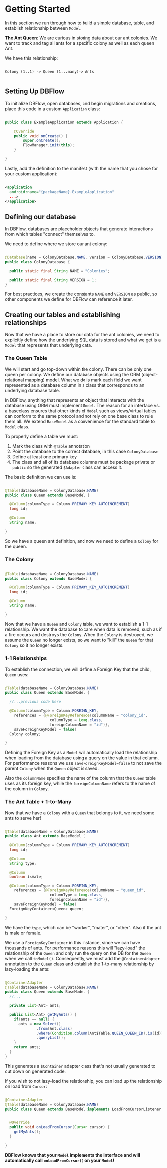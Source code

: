 # Getting Started


In this section we run through how to build a simple database, table, and establish
relationship between `Model`.

**The Ant Queen**: We are curious in storing data about our ant colonies. We want to
track and tag all ants for a specific colony as well as each queen Ant.

We have this relationship:

```

Colony (1..1) -> Queen (1...many)-> Ants


```

## Setting Up DBFlow

To initialize DBFlow, open databases, and begin migrations and creations, place
this code in a custom `Application` class:

```java

public class ExampleApplication extends Application {

    @Override
    public void onCreate() {
        super.onCreate();
        FlowManager.init(this);
    }

}

```

Lastly, add the definition to the manifest (with the name that you chose for your custom application):

```xml

<application
  android:name="{packageName}.ExampleApplication"
  ...>
</application>

```

## Defining our database

In DBFlow, databases are placeholder objects that generate interactions from which
tables "connect" themselves to.

We need to define where we store our ant colony:

```java

@Database(name = ColonyDatabase.NAME, version = ColonyDatabase.VERSION)
public class ColonyDatabase {

  public static final String NAME = "Colonies";

  public static final String VERSION = 1;
}

```

For best practices, we create the constants `NAME` and `VERSION` as public,
so other components we define for DBFlow can reference it later.

## Creating our tables and establishing relationships

Now that we have a place to store our data for the ant colonies, we need to explicitly
define how the underlying SQL data is stored and what we get is a `Model` that represents
that underlying data.

### The Queen Table

We will start and go top-down within the colony. There can be only one queen per colony.
We define our database objects using the ORM (object-relational mapping) model. What we
do is mark each field we want represented as a database column in a class that corresponds
to an underlying database table.

In DBFlow, anything that represents an object that interacts with the database using ORM
must implement `Model`. The reason for an interface vs. a baseclass ensures that other kinds
of `Model` such as views/virtual tables can conform to the same protocol and not rely
on one base class to rule them all. We extend `BaseModel` as a convenience for the standard
table to `Model` class.

To properly define a table we must:
  1. Mark the class with `@Table` annotation
  2. Point the database to the correct database, in this case `ColonyDatabase`
  3. Define at least one primary key
  4. The class and all of its database columns must be package private or `public`
  so the generated `$Adapter` class can access it.

The basic definition we can use is:

```java

@Table(databaseName = ColonyDatabase.NAME)
public class Queen extends BaseModel {

  @Column(columnType = Column.PRIMARY_KEY_AUTOINCREMENT)
  long id;

  @Column
  String name;

}

```
So we have a queen ant definition, and now we need to define a `Colony` for the queen.

### The Colony

```java

@Table(databaseName = ColonyDatabase.NAME)
public class Colony extends BaseModel {

  @Column(columnType = Column.PRIMARY_KEY_AUTOINCREMENT)
  long id;

  @Column
  String name;

}


```

Now that we have a `Queen` and `Colony` table, we want to establish a 1-1 relationship.
We want the database to care when data is removed, such as if a fire occurs and destroys the `Colony`.
When the `Colony` is destroyed, we assume the `Queen` no longer exists, so we want
to "kill" the `Queen` for that `Colony` so it no longer exists.

### 1-1 Relationships

To establish the connection, we will define a Foreign Key that the child, `Queen` uses:

```java

@Table(databaseName = ColonyDatabase.NAME)
public class Queen extends BaseModel {

  //...previous code here

  @Column(columnType = Column.FOREIGN_KEY,
    references = {@ForeignKeyReference(columnName = "colony_id",
                    columnType = Long.class,
                    foreignColumnName = "id")},
    saveForeignKeyModel = false)
  Colony colony;

}

```

Defining the Foreign Key as a `Model` will automatically load the relationship
when loading from the database using a query on the value in that column. For performance
reasons we use `saveForeignKeyModel=false` to not save the parent `Colony` when
the `Queen` object is saved.

Also the `columnName` specifies the name of the column that the `Queen` table uses as its
foreign key, while the `foreignColumnName` refers to the name of the column in `Colony`.

### The Ant Table + 1-to-Many

Now that we have a `Colony` with a `Queen` that belongs to it, we need some ants to
serve her!

```java

@Table(databaseName = ColonyDatabase.NAME)
public class Ant extends BaseModel {

  @Column(columnType = Column.PRIMARY_KEY_AUTOINCREMENT)
  long id;

  @Column
  String type;

  @Column
  boolean isMale;

  @Column(columnType = Column.FOREIGN_KEY,
    references = {@ForeignKeyReference(columnName = "queen_id",
                    columnType = Long.class,
                    foreignColumnName = "id")},
    saveForeignKeyModel = false)
  ForeignKeyContainer<Queen> queen;

}


```

We have the `type`, which can be "worker", "mater", or "other". Also if the
ant is male or female.

We use a `ForeignKeyContainer` in this instance, since we can have thousands of ants.
For performance reasons this will "lazy-load" the relationship of the `Queen` and only
run the query on the DB for the `Queen` when we call `toModel()`. Consequently, we must add
the `@ContainerAdapter` annotation to the `Queen` class and establish the 1-to-many
 relationship by lazy-loading the ants:

```java

@ContainerAdapter
@Table(databaseName = ColonyDatabase.NAME)
public class Queen extends BaseModel {
  //...

  private List<Ant> ants;

  public List<Ant> getMyAnts() {
    if(ants == null) {
      ants = new Select()
              .from(Ant.class)
              .where(Condition.column(Ant$Table.QUEEN_QUEEN_ID).is(id))
              .queryList();
    }
    return ants;
  }
}

```

This generates a `$Container` adapter class that's not usually generated to cut
down on generated code.

If you wish to not lazy-load the relationship, you can load up the relationship
on load from `Cursor`:

```java

@ContainerAdapter
@Table(databaseName = ColonyDatabase.NAME)
public class Queen extends BaseModel implements LoadFromCursorListener {


  @Override
  public void onLoadFromCursor(Cursor cursor) {
    getMyAnts();
  }

}

```

__DBFlow knows that your `Model` implements the interface and will automatically
call `onLoadFromCursor()` on your `Model`!__
